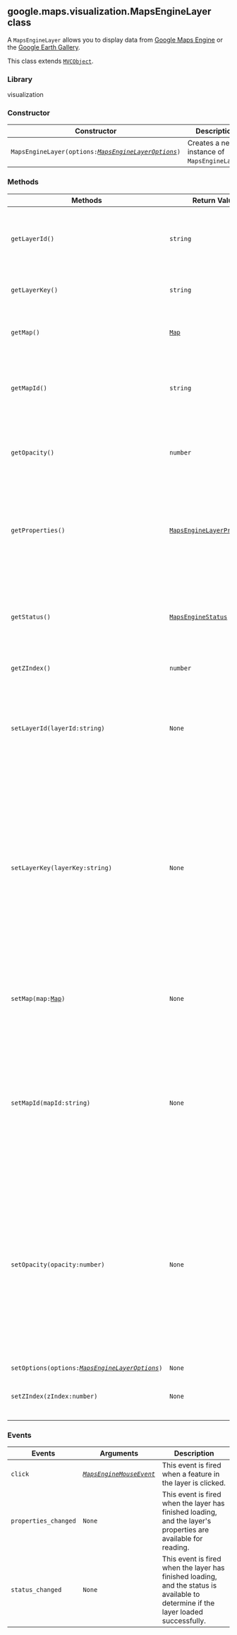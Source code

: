 <h2 id="MapsEngineLayer">
google.maps.visualization.MapsEngineLayer
class
</h2><p>A <code>MapsEngineLayer</code> allows you to display data from <a href="https://mapsengine.google.com/">Google Maps Engine</a> or the <a href="http://www.google.com/gadgets/directory?synd=earth">Google Earth Gallery</a>.</p><p>This class extends
<code><a href="https://github.com/amenadiel/google-maps-documentation/blob/master/docs/google.maps.MVCObject.md">MVCObject</a></code>.
</p><h3>Library</h3><p>visualization</p><h3>Constructor</h3><table summary="class MapsEngineLayer - Constructor" width="100%">
<thead>
<tr><th>Constructor</th>
<th>Description</th>
</tr></thead>
<tbody>
<tr>
<td><code>MapsEngineLayer(options:<a href="https://github.com/amenadiel/google-maps-documentation/blob/master/docs/google.maps.visualization.MapsEngineLayerOptions.md"><em>MapsEngineLayerOptions</em></a>)</code></td>
<td>Creates a new instance of <code>MapsEngineLayer</code>.</td>
</tr>
</tbody>
</table><h3>Methods</h3><table summary="class MapsEngineLayer - Methods" width="100%">
<thead>
<tr><th>Methods</th>
<th>Return Value</th>
<th>Description</th>
</tr></thead>
<tbody>
<tr>
<td><code>getLayerId()</code></td>
<td><code>string</code></td>
<td>Returns the ID of the Maps Engine layer being displayed, if set.</td>
</tr>
<tr>
<td><code>getLayerKey()</code></td>
<td><code>string</code></td>
<td>Returns the key of the layer to be displayed.</td>
</tr>
<tr>
<td><code>getMap()</code></td>
<td><code><a href="https://github.com/amenadiel/google-maps-documentation/blob/master/docs/google.maps.Map.md">Map</a></code></td>
<td>Returns the map on which this layer is displayed.</td>
</tr>
<tr>
<td><code>getMapId()</code></td>
<td><code>string</code></td>
<td>Returns the ID of the Maps Engine map to which the layer belongs.</td>
</tr>
<tr>
<td><code>getOpacity()</code></td>
<td><code>number</code></td>
<td>Returns the opacity of the layer. Applies only to imagery layers.</td>
</tr>
<tr>
<td><code>getProperties()</code></td>
<td><code><a href="https://github.com/amenadiel/google-maps-documentation/blob/master/docs/google.maps.visualization.MapsEngineLayerProperties.md">MapsEngineLayerProperties</a></code></td>
<td>Returns properties of the Maps Engine layer, which are available once the layer has loaded.</td>
</tr>
<tr>
<td><code>getStatus()</code></td>
<td><code><a href="https://github.com/amenadiel/google-maps-documentation/blob/master/docs/google.maps.visualization.MapsEngineStatus.md">MapsEngineStatus</a></code></td>
<td>Returns the status of the layer, which is available once the requested layer has loaded.</td>
</tr>
<tr>
<td><code>getZIndex()</code></td>
<td><code>number</code></td>
<td>Returns the z-index.</td>
</tr>
<tr>
<td><code>setLayerId(layerId:string)</code></td>
<td><code>None</code></td>
<td>Sets the ID of a single Maps Engine layer to display. Changing this value will cause the layer to be redrawn.</td>
</tr>
<tr>
<td><code>setLayerKey(layerKey:string)</code></td>
<td><code>None</code></td>
<td>Sets the key of the layer to be displayed. Maps Engine layer keys are only unique within a single map, and can be changed by map owners. Changing this value will cause the layer to be redrawn.</td>
</tr>
<tr>
<td><code>setMap(map:<a href="https://github.com/amenadiel/google-maps-documentation/blob/master/docs/google.maps.Map.md">Map</a>)</code></td>
<td><code>None</code></td>
<td>Renders the layer on the specified map. If map is set to null, the layer will be removed.</td>
</tr>
<tr>
<td><code>setMapId(mapId:string)</code></td>
<td><code>None</code></td>
<td>Sets the ID of the Maps Engine map that contains the layer with the given <code>layerKey</code>. Changing this value will cause the layer to be redrawn.</td>
</tr>
<tr>
<td><code>setOpacity(opacity:number)</code></td>
<td><code>None</code></td>
<td>Sets the opacity of the layer, expressed as a number between 0 and 1. Applies only to imagery layers. Note: Be careful of setting this option for other layer types, as it may become effective in the future.</td>
</tr>
<tr>
<td><code>setOptions(options:<a href="https://github.com/amenadiel/google-maps-documentation/blob/master/docs/google.maps.visualization.MapsEngineLayerOptions.md"><em>MapsEngineLayerOptions</em></a>)</code></td>
<td><code>None</code></td>
<td></td>
</tr>
<tr>
<td><code>setZIndex(zIndex:number)</code></td>
<td><code>None</code></td>
<td>Sets the z-index. Only applies to Vector and KML layers.</td>
</tr>
</tbody>
</table><h3>Events</h3><table summary="class MapsEngineLayer - Events" width="100%">
<thead>
<tr><th>Events</th>
<th>Arguments</th>
<th>Description</th>
</tr></thead>
<tbody>
<tr>
<td><code>click</code></td>
<td><code><a href="https://github.com/amenadiel/google-maps-documentation/blob/master/docs/google.maps.visualization.MapsEngineMouseEvent.md"><em>MapsEngineMouseEvent</em></a></code></td>
<td>This event is fired when a feature in the layer is clicked.</td>
</tr>
<tr>
<td><code>properties_changed</code></td>
<td><code>None</code></td>
<td>This event is fired when the layer has finished loading, and the layer's properties are available for reading.</td>
</tr>
<tr>
<td><code>status_changed</code></td>
<td><code>None</code></td>
<td>This event is fired when the layer has finished loading, and the status is available to determine if the layer loaded successfully.</td>
</tr>
</tbody>
</table>